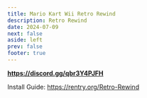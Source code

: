 ```yaml
---
title: Mario Kart Wii Retro Rewind
description: Retro Rewind
date: 2024-07-09
next: false
aside: left
prev: false
footer: true
---
```

<Post authors="nbats" />

**https://discord.gg/qbr3Y4PJFH**

Install Guide: https://rentry.org/Retro-Rewind
